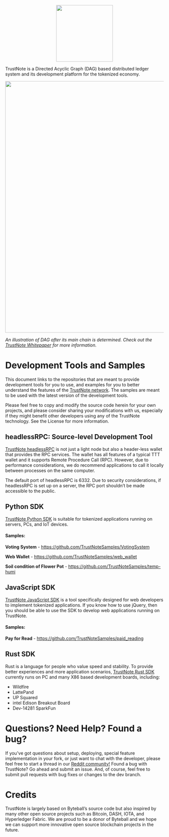 <p align="center">
  <img src="../../../images/blob/master/TrustNote-Logo-Blue.png" width ="180">
</p>

TrustNote is a Directed Acyclic Graph (DAG) based distributed ledger system and its development platform for the tokenized economy.

<p align="center">
  <img src="../../../images/blob/master/DAG.PNG" width = "800">
</p>

*An illustration of DAG after its main chain is determined. Check out the [TrustNote Whitepaper](https://github.com/trustnote/document) for more information.*

# Development Tools and Samples

This document links to the repositories that are meant to provide development tools for you to use, and examples for you to better understand the features of the [TrustNote network](https://trustnote.org/). The samples are meant to be used with the latest version of the development tools. 

Please feel free to copy and modify the source code herein for your own projects, and please consider sharing your modifications with us, especially if they might benefit other developers using any of the TrustNote technology. See the License for more information.

## headlessRPC: Source-level Development Tool

[TrustNote headlessRPC](https://github.com/trustnotedevelopers/rpc) is not just a light node but also a header-less wallet that provides the RPC services. The wallet has all features of a typical TTT wallet and it supports Remote Procedure Call (RPC). However, due to performance considerations, we do recommend applications to call it locally between processes on the same computer. 

The default port of headlessRPC is 6332. Due to security considerations, if headlessRPC is set up on a server, the RPC port shouldn’t be made accessible to the public.

## Python SDK

[TrustNote Python SDK](https://github.com/trustnotedevelopers/pythonsdk) is suitable for tokenized applications running on servers, PCs, and IoT devices.

#### Samples:

**Voting System** - https://github.com/TrustNoteSamples/VotingSystem

**Web Wallet** - https://github.com/TrustNoteSamples/web_wallet

**Soil condition of Flower Pot** - https://github.com/TrustNoteSamples/temp-humi
  
## JavaScript SDK

[TrustNote JavaScript SDK](https://github.com/TrustNoteDeveloper/jssdk) is a tool specifically designed for web developers to implement tokenized applications. If you know how to use jQuery, then you should be able to use the SDK to develop web applications running on TrustNote. 

#### Samples:

**Pay for Read** - https://github.com/TrustNoteSamples/paid_reading

## Rust SDK

Rust is a language for people who value speed and stability. To provide better experiences and more application scenarios, [TrustNote Rust SDK](https://github.com/trustnote/rust-trustnote) currently runs on PC and many X86 based development boards, including:

- Wildfire
- LattePand
- UP Squared
- intel Edison Breakout Board
- Dev-14281 SparkFun

# Questions? Need Help? Found a bug?

If you've got questions about setup, deploying, special feature implementation in your fork, or just want to chat with the developer, please feel free to start a thread in our [Reddit community!](https://www.reddit.com/r/trustnotedev/)
Found a bug with TrustNote? Go ahead and submit an issue. And, of course, feel free to submit pull requests with bug fixes or changes to the dev branch.

# Credits

TrustNote is largely based on Byteball’s source code but also inspired by many other open source projects such as Bitcoin, DASH, IOTA, and Hyperledger Fabric. We are proud to be a donor of Byteball and we hope we can support more innovative open source blockchain projects in the future.
